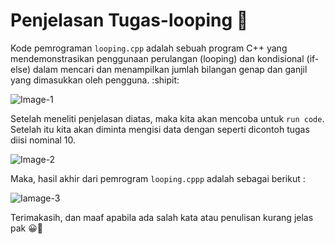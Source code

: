 # Penjelasan Tugas-looping :monocle_face: 

Kode pemrograman ```looping.cpp``` adalah sebuah program C++ yang mendemonstrasikan penggunaan perulangan (looping) dan kondisional (if-else) dalam mencari dan menampilkan jumlah bilangan genap dan ganjil yang dimasukkan oleh pengguna. :shipit:

![Image-1](https://github.com/FirmanSyah2078/Tugas-looping/blob/main/Image-1.png)

Setelah meneliti penjelasan diatas, maka kita akan mencoba untuk ```run code```. Setelah itu kita akan diminta mengisi data dengan seperti dicontoh tugas diisi nominal 10.

![Image-2](https://github.com/FirmanSyah2078/Tugas-looping/blob/main/Image-2.jpg)

Maka, hasil akhir dari pemrogram ```looping.cppp``` adalah sebagai berikut :

![Iamage-3](https://github.com/FirmanSyah2078/Tugas-looping/blob/main/Image-3.jpg)


Terimakasih, dan maaf apabila ada salah kata atau penulisan kurang jelas pak :grinning::pray:
